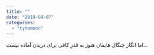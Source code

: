 ```yaml
---
title: ""
date: "2019-04-07"
categories: 
  - "tytomood"
---
```


اما انگار چنگال هایمان هنوز به قدرِ کافی برای دریدن آماده نیست...
